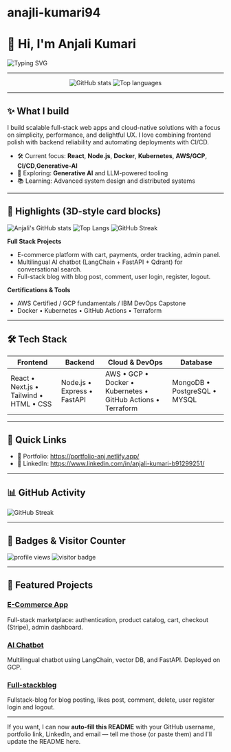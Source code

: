 # anajli-kumari94
 # 👋 Hi, I'm Anjali Kumari

![Typing SVG](https://readme-typing-svg.demolab.com?font=Fira+Code\&size=24\&pause=1000\&color=6C6CFF\&width=600\&lines=Final-year+BCA+Student+%7C+Full+Stack+Developer+%7C+Cloud+%26+DevOps+%F0%9F%9B%A0)

---

<p align="center">
  <img src="https://github-readme-stats.vercel.app/api?username=YOUR_USERNAME&show_icons=true&theme=radical&count_private=true&hide_border=true" alt="GitHub stats" />
  <img src="https://github-readme-stats.vercel.app/api/top-langs/?username=YOUR_USERNAME&layout=compact&theme=radical&hide_border=true" alt="Top languages" />
</p>

---

## ✨ What I build

I build scalable full-stack web apps and cloud-native solutions with a focus on simplicity, performance, and delightful UX. I love combining frontend polish with backend reliability and automating deployments with CI/CD.

* 🛠️ Current focus: **React**, **Node.js**, **Docker**, **Kubernetes**, **AWS/GCP**, **CI/CD**,**Generative-AI**
* 🤖 Exploring: **Generative AI** and LLM-powered tooling
* 📚 Learning: Advanced system design and distributed systems

---

## 🧩 Highlights (3D-style card blocks)

 ![Anjali's GitHub stats](https://github-readme-stats.vercel.app/api?username=anjali-kumari94&show_icons=true&theme=radical)
![Top Langs](https://github-readme-stats.vercel.app/api/top-langs/?username=anjali-kumari94&layout=compact&theme=radical)
![GitHub Streak](https://github-readme-streak-stats.herokuapp.com?user=anjali-kumari94&theme=dark&hide_border=true)


**Full Stack Projects**

* E-commerce platform with cart, payments, order tracking, admin panel.
* Multilingual AI chatbot (LangChain + FastAPI + Qdrant) for conversational search.
* Full-stack blog with blog post, comment, user login, register, logout.

**Certifications & Tools**

* AWS Certified / GCP fundamentals / IBM DevOps Capstone
* Docker • Kubernetes • GitHub Actions • Terraform

---

## 🛠️ Tech Stack

| Frontend                                | Backend                     | Cloud & DevOps                                               | Database                     |
| --------------------------------------- | --------------------------- | ------------------------------------------------------------ | ---------------------------- |
| React • Next.js • Tailwind • HTML • CSS | Node.js • Express • FastAPI | AWS • GCP • Docker • Kubernetes • GitHub Actions • Terraform | MongoDB • PostgreSQL • MYSQL |

---

## 🔗 Quick Links

* 🔭 Portfolio:  https://portfolio-anj.netlify.app/
* 💼 LinkedIn:  https://www.linkedin.com/in/anjali-kumari-b91299251/


---

## 📊 GitHub Activity

![GitHub Streak](https://github-readme-streak-stats.herokuapp.com?user=YOUR_USERNAME\&theme=dark\&hide_border=true)

---

## 🧾 Badges & Visitor Counter

<p align="left">
  <img alt="profile views" src="https://komarev.com/ghpvc/?username=YOUR_USERNAME&color=brightgreen" />
  <img alt="visitor badge" src="https://visitor-badge.laobi.icu/badge?page_id=YOUR_USERNAME.YOUR_USERNAME" />
</p>

---

## 📌 Featured Projects

### [E-Commerce App](https://github.com/anjali-kumari94/local-Find)

Full-stack marketplace: authentication, product catalog, cart, checkout (Stripe), admin dashboard.

### [AI Chatbot](https://github.com/YOUR_USERNAME/ai-chatbot)

Multilingual chatbot using LangChain, vector DB, and FastAPI. Deployed on GCP.

###  [Full-stackblog](https://github.com/anjali-kumari94/Fullstack-blog-project)
 Fullstack-blog for blog posting, likes post, comment, delete, user register login and logout.

---

 

 

If you want, I can now **auto-fill this README** with your GitHub username, portfolio link, LinkedIn, and email — tell me those (or paste them) and I'll update the README here.

